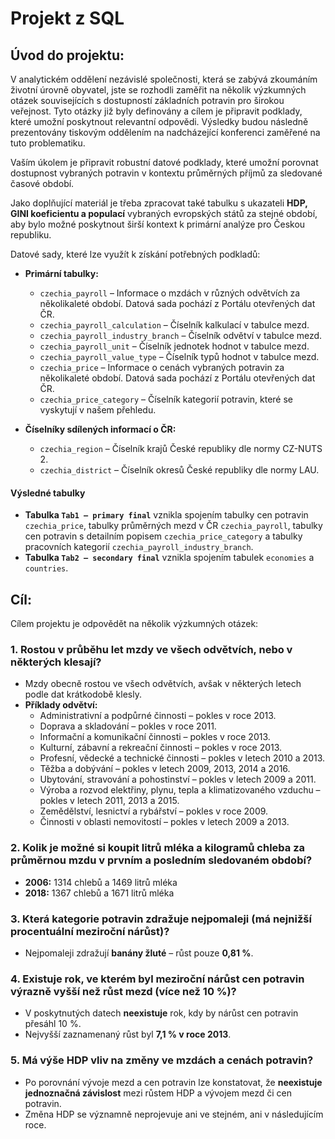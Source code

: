 # Projekt z SQL


## Úvod do projektu:
V analytickém oddělení nezávislé společnosti, která se zabývá zkoumáním životní úrovně obyvatel, jste se rozhodli zaměřit na několik výzkumných otázek souvisejících s dostupností základních potravin pro širokou veřejnost. Tyto otázky již byly definovány a cílem je připravit podklady, které umožní poskytnout relevantní odpovědi. Výsledky budou následně prezentovány tiskovým oddělením na nadcházející konferenci zaměřené na tuto problematiku.

Vaším úkolem je připravit robustní datové podklady, které umožní porovnat dostupnost vybraných potravin v kontextu průměrných příjmů za sledované časové období.  

Jako doplňující materiál je třeba zpracovat také tabulku s ukazateli **HDP, GINI koeficientu a populací** vybraných evropských států za stejné období, aby bylo možné poskytnout širší kontext k primární analýze pro Českou republiku.  


Datové sady, které lze využít k získání potřebných podkladů:
- **Primární tabulky:**
  - `czechia_payroll` – Informace o mzdách v různých odvětvích za několikaleté období. Datová sada pochází z Portálu otevřených dat ČR.
  - `czechia_payroll_calculation` – Číselník kalkulací v tabulce mezd.
  - `czechia_payroll_industry_branch` – Číselník odvětví v tabulce mezd.
  - `czechia_payroll_unit` – Číselník jednotek hodnot v tabulce mezd.
  - `czechia_payroll_value_type` – Číselník typů hodnot v tabulce mezd.
  - `czechia_price` – Informace o cenách vybraných potravin za několikaleté období. Datová sada pochází z Portálu otevřených dat ČR.
  - `czechia_price_category` – Číselník kategorií potravin, které se vyskytují v našem přehledu.

- **Číselníky sdílených informací o ČR:**
  - `czechia_region` – Číselník krajů České republiky dle normy CZ-NUTS 2.
  - `czechia_district` – Číselník okresů České republiky dle normy LAU.

#### Výsledné tabulky
- **Tabulka `Tab1 – primary final`** vznikla spojením tabulky cen potravin `czechia_price`, tabulky průměrných mezd v ČR `czechia_payroll`, tabulky cen potravin s detailním popisem `czechia_price_category` a tabulky pracovních kategorií `czechia_payroll_industry_branch`.  
- **Tabulka `Tab2 – secondary final`** vznikla spojením tabulek `economies` a `countries`.


## Cíl:
Cílem projektu je odpovědět na několik výzkumných otázek:

### 1. Rostou v průběhu let mzdy ve všech odvětvích, nebo v některých klesají?
- Mzdy obecně rostou ve všech odvětvích, avšak v některých letech podle dat krátkodobě klesly.  
- **Příklady odvětví:**
  - Administrativní a podpůrné činnosti – pokles v roce 2013.  
  - Doprava a skladování – pokles v roce 2011.  
  - Informační a komunikační činnosti – pokles v roce 2013.  
  - Kulturní, zábavní a rekreační činnosti – pokles v roce 2013.  
  - Profesní, vědecké a technické činnosti – pokles v letech 2010 a 2013.  
  - Těžba a dobývání – pokles v letech 2009, 2013, 2014 a 2016.  
  - Ubytování, stravování a pohostinství – pokles v letech 2009 a 2011.  
  - Výroba a rozvod elektřiny, plynu, tepla a klimatizovaného vzduchu – pokles v letech 2011, 2013 a 2015.  
  - Zemědělství, lesnictví a rybářství – pokles v roce 2009.  
  - Činnosti v oblasti nemovitostí – pokles v letech 2009 a 2013.  


### 2. Kolik je možné si koupit litrů mléka a kilogramů chleba za průměrnou mzdu v prvním a posledním sledovaném období?
- **2006:** 1314 chlebů a 1469 litrů mléka  
- **2018:** 1367 chlebů a 1671 litrů mléka  


### 3. Která kategorie potravin zdražuje nejpomaleji (má nejnižší procentuální meziroční nárůst)?
- Nejpomaleji zdražují **banány žluté** – růst pouze **0,81 %**.  


### 4. Existuje rok, ve kterém byl meziroční nárůst cen potravin výrazně vyšší než růst mezd (více než 10 %)?
- V poskytnutých datech **neexistuje** rok, kdy by nárůst cen potravin přesáhl 10 %.  
- Nejvyšší zaznamenaný růst byl **7,1 % v roce 2013**.  


### 5. Má výše HDP vliv na změny ve mzdách a cenách potravin?
- Po porovnání vývoje mezd a cen potravin lze konstatovat, že **neexistuje jednoznačná závislost** mezi růstem HDP a vývojem mezd či cen potravin.  
- Změna HDP se významně neprojevuje ani ve stejném, ani v následujícím roce.  
